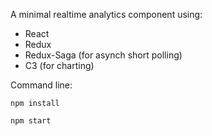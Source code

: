 
A minimal realtime analytics component using:

* React
* Redux
* Redux-Saga (for asynch short polling)
* C3 (for charting)

Command line:

```npm install```

```npm start```
